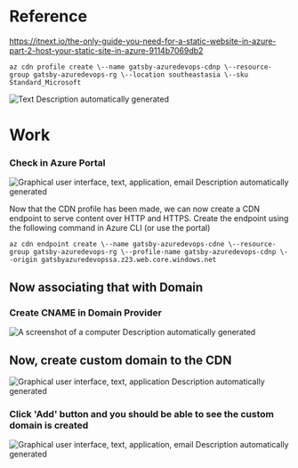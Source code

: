 # Reference

<https://itnext.io/the-only-guide-you-need-for-a-static-website-in-azure-part-2-host-your-static-site-in-azure-9114b7069db2>

``` az cdn profile create \--name gatsby-azuredevops-cdnp \--resource-group gatsby-azuredevops-rg \--location southeastasia \--sku Standard_Microsoft ```

![Text Description automatically generated](./images/04/media/image1.png) 

# Work

### Check in Azure Portal

![Graphical user interface, text, application, email Description automatically generated](./images/04/media/image2.png) 

Now that the CDN profile has been made, we can now create a CDN endpoint to serve content over HTTP and HTTPS. Create the endpoint using the following command in Azure CLI (or use the portal)

``` az cdn endpoint create \--name gatsby-azuredevops-cdne \--resource-group gatsby-azuredevops-rg \--profile-name gatsby-azuredevops-cdnp \--origin gatsbyazuredevopssa.z23.web.core.windows.net ```

## Now associating that with Domain

### Create CNAME in Domain Provider

![A screenshot of a computer Description automatically generated](./images/04/media/image3.png)  

## Now, create custom domain to the CDN

![Graphical user interface, text, application Description automatically generated](./images/04/media/image4.png) 

### Click 'Add' button and you should be able to see the custom domain is created

![Graphical user interface, text, application, email Description automatically generated](./images/04/media/image5.png) 
